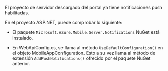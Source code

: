 El proyecto de servidor descargado del portal ya tiene notificaciones push habilitadas.

En el proyecto ASP.NET, puede comprobar lo siguiente:

* El paquete `Microsoft.Azure.Mobile.Server.Notifications` NuGet está instalado.

* En WebApiConfig.cs, se llama al método `UseDefaultConfiguration()` en el objeto MobileAppConfiguration. Esto a su vez llama al método de extensión `AddPushNotifications()` ofrecido por el paquete NuGet anterior.

<!---HONumber=August15_HO8-->